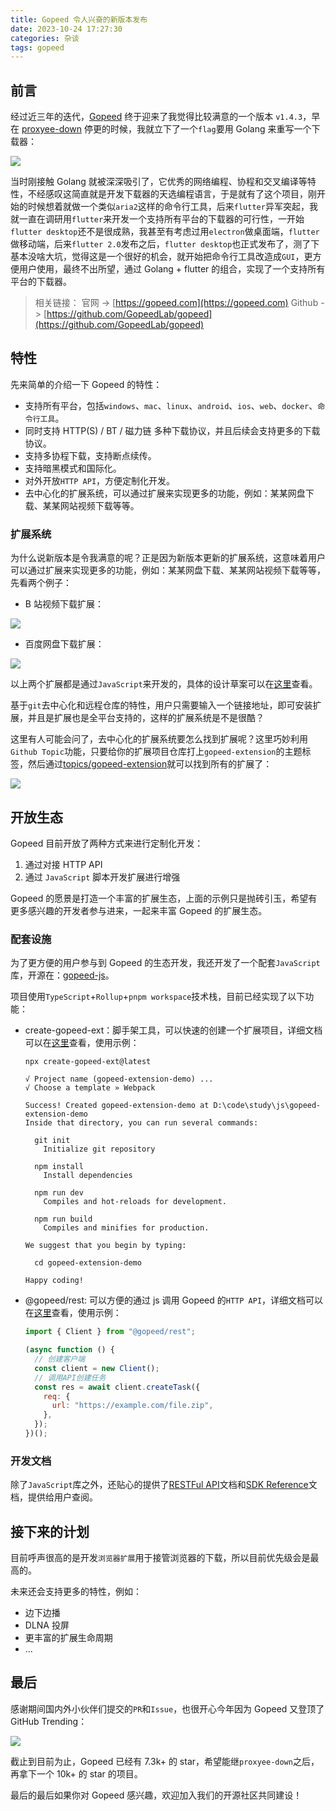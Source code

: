 ```yaml
---
title: Gopeed 令人兴奋的新版本发布
date: 2023-10-24 17:27:30
categories: 杂谈
tags: gopeed
---
```


## 前言

经过近三年的迭代，[Gopeed](https://github.com/GopeedLab/gopeed) 终于迎来了我觉得比较满意的一个版本 `v1.4.3`，早在 [proxyee-down](https://github.com/proxyee-down-org/proxyee-down) 停更的时候，我就立下了一个`flag`要用 Golang 来重写一个下载器：

![](gopeed-excited-to-release/2023-10-24-17-34-08.png)

当时刚接触 Golang 就被深深吸引了，它优秀的网络编程、协程和交叉编译等特性，不经感叹这简直就是开发下载器的天选编程语言，于是就有了这个项目，刚开始的时候想着就做一个类似`aria2`这样的命令行工具，后来`flutter`异军突起，我就一直在调研用`flutter`来开发一个支持所有平台的下载器的可行性，一开始`flutter desktop`还不是很成熟，我甚至有考虑过用`electron`做桌面端，`flutter`做移动端，后来`flutter 2.0`发布之后，`flutter desktop`也正式发布了，测了下基本没啥大坑，觉得这是一个很好的机会，就开始把命令行工具改造成`GUI`，更方便用户使用，最终不出所望，通过 Golang + flutter 的组合，实现了一个支持所有平台的下载器。

> 相关链接：
> 官网 -> [https://gopeed.com](https://gopeed.com)
> Github -> [https://github.com/GopeedLab/gopeed](https://github.com/GopeedLab/gopeed)

<!-- more -->

## 特性

先来简单的介绍一下 Gopeed 的特性：

- 支持所有平台，包括`windows`、`mac`、`linux`、`android`、`ios`、`web`、`docker`、`命令行工具`。
- 同时支持 HTTP(S) / BT / 磁力链 多种下载协议，并且后续会支持更多的下载协议。
- 支持多协程下载，支持断点续传。
- 支持暗黑模式和国际化。
- 对外开放`HTTP API`，方便定制化开发。
- 去中心化的扩展系统，可以通过扩展来实现更多的功能，例如：某某网盘下载、某某网站视频下载等等。

### 扩展系统

为什么说新版本是令我满意的呢？正是因为新版本更新的扩展系统，这意味着用户可以通过扩展来实现更多的功能，例如：某某网盘下载、某某网站视频下载等等，先看两个例子：

- B 站视频下载扩展：

![](gopeed-excited-to-release/2023-10-24-17-40-08.gif)

- 百度网盘下载扩展：

![](gopeed-excited-to-release/2023-10-24-17-50-08.gif)

以上两个扩展都是通过`JavaScript`来开发的，具体的设计草案可以在[这里](https://github.com/GopeedLab/gopeed/issues/107)查看。

基于`git`去中心化和远程仓库的特性，用户只需要输入一个链接地址，即可安装扩展，并且是扩展也是全平台支持的，这样的扩展系统是不是很酷？

这里有人可能会问了，去中心化的扩展系统要怎么找到扩展呢？这里巧妙利用 `Github Topic`功能，只要给你的扩展项目仓库打上`gopeed-extension`的主题标签，然后通过[topics/gopeed-extension](https://github.com/topics/gopeed-extension)就可以找到所有的扩展了：

![](gopeed-excited-to-release/2023-10-25-09-24-50.png)

## 开放生态

Gopeed 目前开放了两种方式来进行定制化开发：

1. 通过对接 HTTP API
2. 通过 `JavaScript` 脚本开发扩展进行增强

Gopeed 的愿景是打造一个丰富的扩展生态，上面的示例只是抛砖引玉，希望有更多感兴趣的开发者参与进来，一起来丰富 Gopeed 的扩展生态。

### 配套设施

为了更方便的用户参与到 Gopeed 的生态开发，我还开发了一个配套`JavaScript`库，开源在：[gopeed-js](https://github.com/GopeedLab/gopeed-js)。

项目使用`TypeScript`+`Rollup`+`pnpm workspace`技术栈，目前已经实现了以下功能：

- create-gopeed-ext：脚手架工具，可以快速的创建一个扩展项目，详细文档可以在[这里](https://docs.gopeed.com/zh/dev-extension.html#%E5%BF%AB%E9%80%9F%E5%BC%80%E5%A7%8B)查看，使用示例：

  ```
  npx create-gopeed-ext@latest

  √ Project name (gopeed-extension-demo) ...
  √ Choose a template » Webpack

  Success! Created gopeed-extension-demo at D:\code\study\js\gopeed-extension-demo
  Inside that directory, you can run several commands:

    git init
      Initialize git repository

    npm install
      Install dependencies

    npm run dev
      Compiles and hot-reloads for development.

    npm run build
      Compiles and minifies for production.

  We suggest that you begin by typing:

    cd gopeed-extension-demo

  Happy coding!
  ```

- @gopeed/rest: 可以方便的通过 js 调用 Gopeed 的`HTTP API`，详细文档可以在[这里](https://docs.gopeed.com/zh/dev-api.html)查看，使用示例：

  ```js
  import { Client } from "@gopeed/rest";

  (async function () {
    // 创建客户端
    const client = new Client();
    // 调用API创建任务
    const res = await client.createTask({
      req: {
        url: "https://example.com/file.zip",
      },
    });
  })();
  ```

### 开发文档

除了`JavaScript`库之外，还贴心的提供了[RESTFul API](https://docs.gopeed.com/site/openapi/index.html)文档和[SDK Reference](https://docs.gopeed.com/site/reference/index.html)文档，提供给用户查阅。

## 接下来的计划

目前呼声很高的是开发`浏览器扩展`用于接管浏览器的下载，所以目前优先级会是最高的。

未来还会支持更多的特性，例如：

- 边下边播
- DLNA 投屏
- 更丰富的扩展生命周期
- ...

## 最后

感谢期间国内外小伙伴们提交的`PR`和`Issue`，也很开心今年因为 Gopeed 又登顶了 GitHub Trending：

![](gopeed-excited-to-release/2023-10-24-18-46-38.png)

截止到目前为止，Gopeed 已经有 7.3k+ 的 star，希望能继`proxyee-down`之后，再拿下一个 10k+ 的 star 的项目。

最后的最后如果你对 Gopeed 感兴趣，欢迎加入我们的开源社区共同建设！
